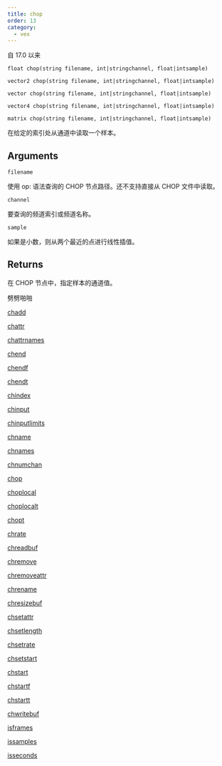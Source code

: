 ```yaml
---
title: chop
order: 13
category:
  - vex
---
```


自 17.0 以来

`float chop(string filename, int|stringchannel, float|intsample)`

`vector2 chop(string filename, int|stringchannel, float|intsample)`

`vector chop(string filename, int|stringchannel, float|intsample)`

`vector4 chop(string filename, int|stringchannel, float|intsample)`

`matrix chop(string filename, int|stringchannel, float|intsample)`

在给定的索引处从通道中读取一个样本。

## Arguments

`filename`

使用 op: 语法查询的 CHOP 节点路径。还不支持直接从 CHOP 文件中读取。

`channel`

要查询的频道索引或频道名称。

`sample`

如果是小数，则从两个最近的点进行线性插值。

## Returns

在 CHOP 节点中，指定样本的通道值。

劈劈啪啪

[chadd](chadd.html)

[chattr](chattr.html)

[chattrnames](chattrnames.html)

[chend](chend.html)

[chendf](chendf.html)

[chendt](chendt.html)

[chindex](chindex.html)

[chinput](chinput.html)

[chinputlimits](chinputlimits.html)

[chname](chname.html)

[chnames](chnames.html)

[chnumchan](chnumchan.html)

[chop](chop.html)

[choplocal](choplocal.html)

[choplocalt](choplocalt.html)

[chopt](chopt.html)

[chrate](chrate.html)

[chreadbuf](chreadbuf.html)

[chremove](chremove.html)

[chremoveattr](chremoveattr.html)

[chrename](chrename.html)

[chresizebuf](chresizebuf.html)

[chsetattr](chsetattr.html)

[chsetlength](chsetlength.html)

[chsetrate](chsetrate.html)

[chsetstart](chsetstart.html)

[chstart](chstart.html)

[chstartf](chstartf.html)

[chstartt](chstartt.html)

[chwritebuf](chwritebuf.html)

[isframes](isframes.html)

[issamples](issamples.html)

[isseconds](isseconds.html)
